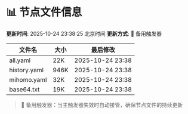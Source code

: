 # 📊 节点文件信息

**更新时间**: 2025-10-24 23:38:25 北京时间
**更新方式**: 🔄 备用触发器

| 文件名 | 大小 | 最后修改 |
|--------|------|----------|
| all.yaml | 22K | 2025-10-24 23:38 |
| history.yaml | 946K | 2025-10-24 23:38 |
| mihomo.yaml | 32K | 2025-10-24 23:38 |
| base64.txt | 19K | 2025-10-24 23:38 |

> 🔄 备用触发器：当主触发器失效时自动接管，确保节点文件的持续更新
